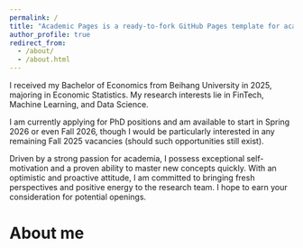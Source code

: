 ```yaml
---
permalink: /
title: "Academic Pages is a ready-to-fork GitHub Pages template for academic personal websites"
author_profile: true
redirect_from: 
  - /about/
  - /about.html
---
```


I received my Bachelor of Economics from Beihang University in 2025, majoring in Economic Statistics. My research interests lie in FinTech, Machine Learning, and Data Science.

I am currently applying for PhD positions and am available to start in Spring 2026 or even Fall 2026, though I would be particularly interested in any remaining Fall 2025 vacancies (should such opportunities still exist).

Driven by a strong passion for academia, I possess exceptional self-motivation and a proven ability to master new concepts quickly. With an optimistic and proactive attitude, I am committed to bringing fresh perspectives and positive energy to the research team. I hope to earn your consideration for potential openings.

About me
======
